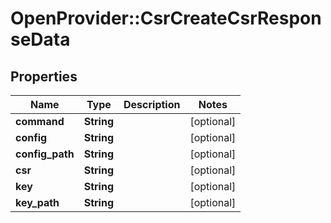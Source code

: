 # OpenProvider::CsrCreateCsrResponseData

## Properties
Name | Type | Description | Notes
------------ | ------------- | ------------- | -------------
**command** | **String** |  | [optional] 
**config** | **String** |  | [optional] 
**config_path** | **String** |  | [optional] 
**csr** | **String** |  | [optional] 
**key** | **String** |  | [optional] 
**key_path** | **String** |  | [optional] 

